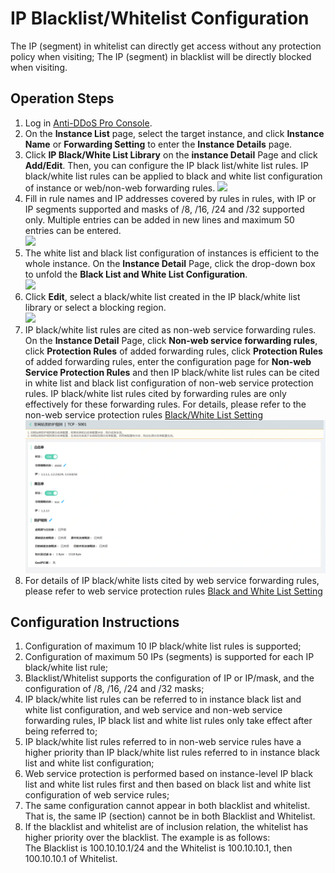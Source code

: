 # IP Blacklist/Whitelist Configuration

The IP (segment) in whitelist can directly get access without any protection policy when visiting;
The IP (segment) in blacklist will be directly blocked when visiting.

## Operation Steps
1. Log in [Anti-DDoS Pro Console](https://ip-anti-console.jdcloud.com/instancelist).
2. On the **Instance List** page, select the target instance, and click **Instance Name** or **Forwarding Setting** to enter the **Instance Details** page.
3. Click **IP Black/White List Library** on the **instance Detail** Page and click **Add/Edit**. Then, you can configure the IP black list/white list rules. IP black/white list rules can be applied to black and white list configuration of instance or web/non-web forwarding rules.
![](../../../../image/Advanced%20Anti-DDoS/ip-white-black-list-04.png)
4. Fill in rule names and IP addresses covered by rules in rules, with IP or IP segments supported and masks of /8, /16, /24 and /32 supported only. Multiple entries can be added in new lines and maximum 50 entries can be entered.</br>
![](../../../../image/Advanced%20Anti-DDoS/ip-white-black-list-05.png)
5. The white list and black list configuration of instances is efficient to the whole instance. On the **Instance Detail** Page, click the drop-down box to unfold the **Black List and White List Configuration**.</br>
![](../../../../image/Advanced%20Anti-DDoS/ip-white-black-list-06.png)
6. Click **Edit**, select a black/white list created in the IP black/white list library or select a blocking region.</br>
![](../../../../image/Advanced%20Anti-DDoS/ip-white-black-list-07.png)
7. IP black/white list rules are cited as non-web service forwarding rules. On the **Instance Detail** Page, click **Non-web service forwarding rules**, click **Protection Rules** of added forwarding rules, click **Protection Rules** of added forwarding rules, enter the configuration page for **Non-web Service Protection Rules** and then IP black/white list rules can be cited in white list and black list configuration of non-web service protection rules. IP black/white list rules cited by forwarding rules are only effectively for these forwarding rules. For details, please refer to the non-web service protection rules [Black/White List Setting](Net-Service-Protection-Setting/Whitelist-Rules-Setting.md)
![](../../../../image/Advanced%20Anti-DDoS/ip-white-black-list-03.png)
8. For details of IP black/white lists cited by web service forwarding rules, please refer to web service protection rules [Black and White List Setting](Web-service-Protection-Settings/URL-Whitelist-Rules-Setting.md)

## Configuration Instructions
1. Configuration of maximum 10 IP black/white list rules is supported; 
2. Configuration of maximum 50 IPs (segments) is supported for each IP black/white list rule;
3. Blacklist/Whitelist supports the configuration of IP or IP/mask, and the configuration of /8, /16, /24 and /32 masks;
4. IP black/white list rules can be referred to in instance black list and white list configuration, and web service and non-web service forwarding rules, IP black list and white list rules only take effect after being referred to;
5. IP black/white list rules referred to in non-web service rules have a higher priority than IP black/white list rules referred to in instance black list and white list configuration;
6. Web service protection is performed based on instance-level IP black list and white list rules first and then based on black list and white list configuration of web service rules;
7. The same configuration cannot appear in both blacklist and whitelist. That is, the same IP (section) cannot be in both Blacklist and Whitelist.
8. If the blacklist and whitelist are of inclusion relation, the whitelist has higher priority over the blacklist. The example is as follows: </BR>
The Blacklist is 100.10.10.1/24 and the Whitelist is 100.10.10.1, then 100.10.10.1 of Whitelist.



